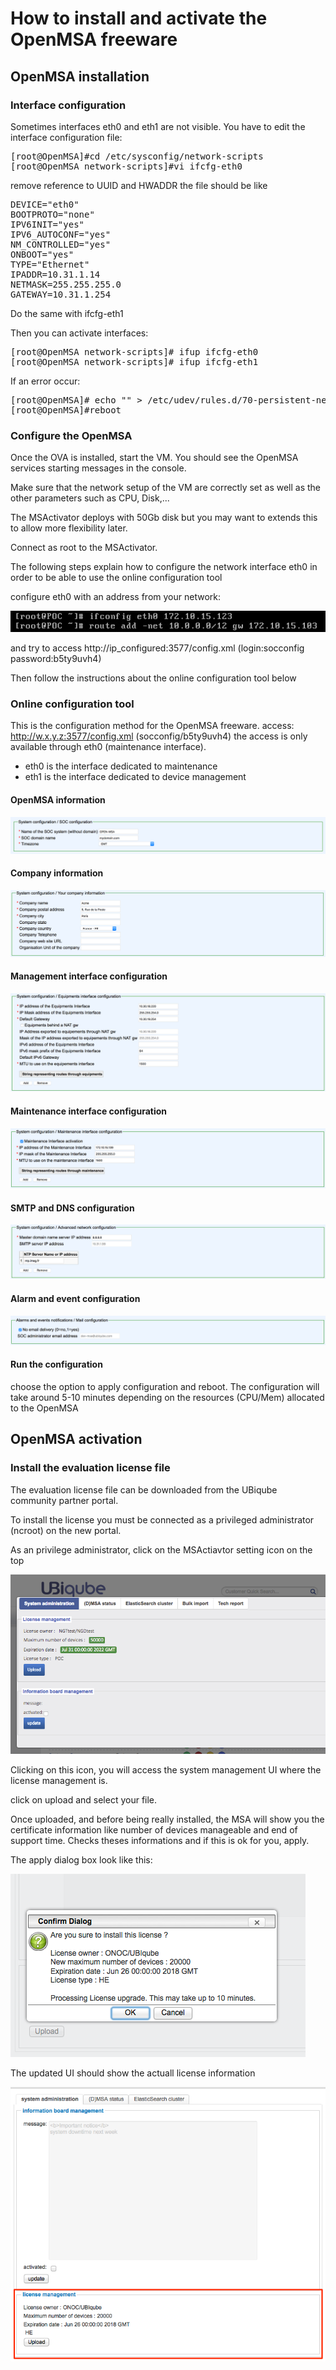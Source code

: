 # How to install and activate the OpenMSA freeware
## OpenMSA installation
### Interface configuration

Sometimes interfaces eth0 and eth1 are not visible. You have to edit the interface configuration file:
<pre>
[root@OpenMSA]#cd /etc/sysconfig/network-scripts
[root@OpenMSA network-scripts]#vi ifcfg-eth0
</pre>
remove reference to UUID and HWADDR the file should be like
<pre>
DEVICE="eth0"
BOOTPROTO="none"
IPV6INIT="yes"
IPV6_AUTOCONF="yes"
NM_CONTROLLED="yes"
ONBOOT="yes"
TYPE="Ethernet"
IPADDR=10.31.1.14
NETMASK=255.255.255.0
GATEWAY=10.31.1.254
</pre>
Do the same with ifcfg-eth1

Then you can activate interfaces:
<pre>
[root@OpenMSA network-scripts]# ifup ifcfg-eth0
[root@OpenMSA network-scripts]# ifup ifcfg-eth1
</pre>
If an error occur:
<pre>
[root@OpenMSA]# echo "" > /etc/udev/rules.d/70-persistent-net.rules
[root@OpenMSA]#reboot
</pre>

### Configure the OpenMSA

Once the OVA is installed, start the VM. You should see the OpenMSA services starting messages in the console.

Make sure that the network setup of the VM are correctly set as well as the other parameters such as CPU, Disk,...

The MSActivator deploys with 50Gb disk but you may want to extends this to allow more flexibility later.

Connect as root to the MSActivator.

The following steps explain how to configure the network interface eth0 in order to be able to use the online configuration tool

configure eth0 with an address from your network:

![install_ip_config.png](Images/OpenMSA_installation_ifconfig.png)

and try to access http://ip_configured:3577/config.xml (login:socconfig password:b5ty9uvh4)

Then follow the instructions about the online configuration tool below

### Online configuration tool

This is the configuration method for the OpenMSA freeware.
access: http://w.x.y.z:3577/config.xml (socconfig/b5ty9uvh4) 
the access is only available through eth0 (maintenance interface). 

* eth0 is the interface dedicated to maintenance 
* eth1 is the interface dedicated to device management

#### OpenMSA information
![UBIqube_SOC_Configurator_1.png](Images/UBIqube_SOC_Configurator_1.png)

#### Company information
![UBIqube_SOC_Configurator_2.png](Images/UBIqube_SOC_Configurator_2.png)

#### Management interface configuration
![UBIqube_SOC_Configurator_3.png](Images/UBIqube_SOC_Configurator_3.png)

#### Maintenance interface configuration
![UBIqube_SOC_Configurator_4.png](Images/UBIqube_SOC_Configurator_4.png)

#### SMTP and DNS configuration
![UBIqube_SOC_Configurator_6.png](Images/UBIqube_SOC_Configurator_6.png)

#### Alarm and event configuration
![UBIqube_SOC_Configurator_7.png](Images/UBIqube_SOC_Configurator_7.png)

#### Run the configuration
choose the option to apply configuration and reboot.
The configuration will take around 5-10 minutes depending on the resources (CPU/Mem) allocated to the OpenMSA 

## OpenMSA activation
### Install the evaluation license file 

The evaluation license file can be downloaded from the UBiqube community partner portal.

To install the license you must be connected as a privileged administrator (ncroot) on the new portal.

As an privilege administrator, click on the MSActiavtor setting icon on the top 

![License_upload.png](Images/License_upload.png)

Clicking on this icon, you will access the system management UI where the license management is.

click on upload and select your file.

Once uploaded, and before being really installed, the MSA will show you the certificate information like number of devices manageable and end of support time.
Checks theses informations and if this is ok for you, apply.

The apply dialog box look like this:

![License_use_3.png](Images/License_use_3.png)

The updated UI should show the actuall license information

![License_use_4.png](Images/License_use_4.png)

